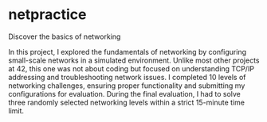 # netpractice
Discover the basics of networking

In this project, I explored the fundamentals of networking by configuring small-scale networks in a simulated environment. Unlike most other projects at 42, this one was not about coding but focused on understanding TCP/IP addressing and troubleshooting network issues. I completed 10 levels of networking challenges, ensuring proper functionality and submitting my configurations for evaluation. During the final evaluation, I had to solve three randomly selected networking levels within a strict 15-minute time limit.

